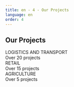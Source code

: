 ```yaml
---
title: en - 4 - Our Projects
language: en
order: 4
---
```

<div class="title-block center"><h2>Our Projects</h2></div>
<div class="content-block center">

<div class="proj-block pb1">
<div class="pb-pic"></div>
<div class="pb-title"><div class="pb-title-main">LOGISTICS AND TRANSPORT</div><div class="pb-title-sub">Over 20 projects</div></div>
<div class="pb-text"></div>
</div>

<div class="proj-block pb2">
<div class="pb-pic"></div>
<div class="pb-title"><div class="pb-title-main">RETAIL</div><div class="pb-title-sub">Over 15 projects</div></div>
<div class="pb-text"></div>
</div>

<div class="proj-block pb3">
<div class="pb-pic"></div>
<div class="pb-title"><div class="pb-title-main">AGRICULTURE</div><div class="pb-title-sub">Over 5 projects</div></div>
<div class="pb-text"></div>
</div>

</div>